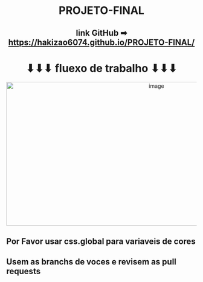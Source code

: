 <div align="center">

# PROJETO-FINAL

## link GitHub ➡ https://hakizao6074.github.io/PROJETO-FINAL/

# ⬇⬇⬇ fluexo de trabalho ⬇⬇⬇

<img width="779" height="380" alt="image" src="https://github.com/user-attachments/assets/e8096d98-72a9-4413-b273-19fbdbea9112" />
</div>

## Por Favor usar css.global para variaveis de cores
## Usem as branchs de voces e revisem as pull requests
